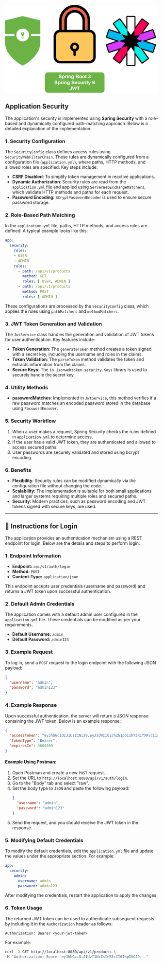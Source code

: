 <img src="SpringSecurity.png" alt="Spring Security">

## Application Security

The application's security is implemented using **Spring Security** with a role-based and dynamically configured path-matching approach. Below is a detailed explanation of the implementation:

 ### 1. Security Configuration
The `SecurityConfig` class defines access rules using `SecurityWebFilterChain`. These rules are dynamically configured from a configuration file (`application.yml`), where paths, HTTP methods, and allowed roles are specified. Key steps include:

- **CSRF Disabled**: To simplify token management in reactive applications.
- **Dynamic Authorization**: Security rules are read from the `application.yml` file and applied using `ServerWebExchangeMatchers`, which validate HTTP methods and paths for each request.
- **Password Encoding**: `BCryptPasswordEncoder` is used to ensure secure password storage.

### 2. Role-Based Path Matching
In the `application.yml` file, paths, HTTP methods, and access roles are defined. A typical example looks like this:

```yaml
app:
  security:
    roles:
    - USER
    - ADMIN
    rules:
      - path: /api/v1/products
        method: GET
        roles: [ USER, ADMIN ]
      - path: /api/v1/products
        method: POST
        roles: [ ADMIN ]
```

These configurations are processed by the `SecurityConfig` class, which applies the rules using `pathMatchers` and `methodMatchers`.

### 3. JWT Token Generation and Validation
The `JwtService` class handles the generation and validation of JWT tokens for user authentication. Key features include:

- **Token Generation**: The `generateToken` method creates a token signed with a secret key, including the username and roles in the claims.
- **Token Validation**: The `parseToken` method validates the token and extracts information from the claims.
- **Secure Keys**: The `io.jsonwebtoken.security.Keys` library is used to securely handle the secret key.

### 4. Utility Methods
- **passwordMatches**: Implemented in `JwtService`, this method verifies if a raw password matches an encoded password stored in the database using `PasswordEncoder`.

### 5. Security Workflow
1. When a user makes a request, Spring Security checks the rules defined in `application.yml` to determine access.
2. If the user has a valid JWT token, they are authenticated and allowed to access secured paths.
3. User passwords are securely validated and stored using bcrypt encoding.

### 6. Benefits
- **Flexibility**: Security rules can be modified dynamically via the configuration file without changing the code.
- **Scalability**: The implementation is suitable for both small applications and larger systems requiring multiple roles and secured paths.
- **Security**: Modern practices, such as password encoding and JWT tokens signed with secure keys, are used.

---

## 🔐 Instructions for Login

The application provides an authentication mechanism using a REST endpoint for login. Below are the details and steps to perform login:

### 1. Endpoint Information

- **Endpoint:** `api/v1/auth/login`
- **Method:** `POST`
- **Content-Type:** `application/json`

This endpoint accepts user credentials (username and password) and returns a JWT token upon successful authentication.

### 2. Default Admin Credentials

The application comes with a default admin user configured in the `application.yml` file. These credentials can be modified as per your requirements.

- **Default Username:** `admin`
- **Default Password:** `admin123`

### 3. Example Request

To log in, send a `POST` request to the login endpoint with the following JSON payload:

```json
{
  "username": "admin",
  "password": "admin123"
}
```

### 4. Example Response

Upon successful authentication, the server will return a JSON response containing the JWT token. Below is an example response:

```json
{
  "accessToken": "eyJhbGciOiJIUzI1NiJ9.eyJzdWIiOiJhZG1pbi1hY3R1YXRvciIsInJvbGVzIjoiUk9MRV9BQ1RVQVRPUiIsImlhdCI6MTc0Njk4Mjk4NywiZXhwIjoxNzQ2OTg2NTg3fQ.IUrsEaFngmjrRKenxNR5hp7KVhK6P8LJi90WakEXl-U",
  "tokenType": "Bearer",
  "expiresIn": 3600000
}
```

#### Example Using Postman:
1. Open Postman and create a new `POST` request.
2. Set the URL to `http://localhost:8080/api/v1/auth/login`.
3. Go to the "Body" tab and select "raw".
4. Set the body type to `JSON` and paste the following payload:
   ```json
   {
     "username": "admin",
     "password": "admin123"
   }
   ```
5. Send the request, and you should receive the JWT token in the response.

### 5. Modifying Default Credentials

To modify the default credentials, edit the `application.yml` file and update the values under the appropriate section. For example:

```yaml
app:
  security:
    admin:
      username: admin
      password: admin123
```

After modifying the credentials, restart the application to apply the changes.

### 6. Token Usage

The returned JWT token can be used to authenticate subsequent requests by including it in the `Authorization` header as follows:

```
Authorization: Bearer <your-jwt-token>
```

For example:

```bash
curl -X GET http://localhost:8080/api/v1/products \
-H "Authorization: Bearer eyJhbGciOiJIUzI1NiIsInR5cCI6IkpXVCJ9..."
```
